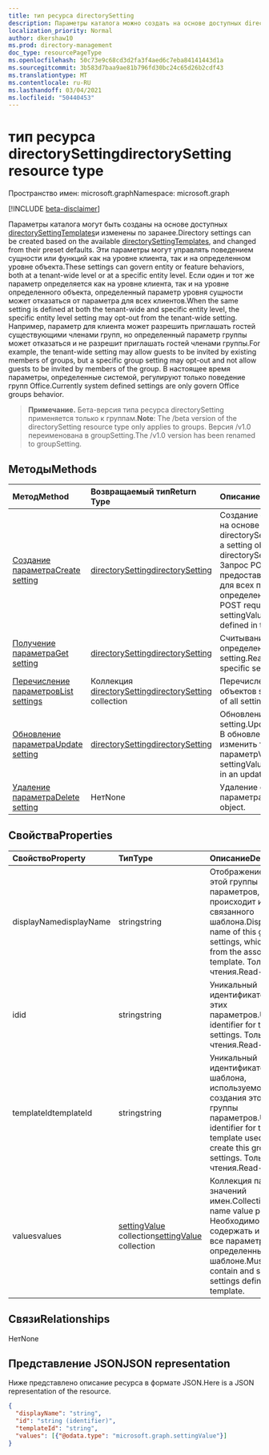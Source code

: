 ```yaml
---
title: тип ресурса directorySetting
description: Параметры каталога можно создать на основе доступных directorySettingTemplates и изменить их по умолчанию.
localization_priority: Normal
author: dkershaw10
ms.prod: directory-management
doc_type: resourcePageType
ms.openlocfilehash: 50c73e9c68cd3d2fa3f4aed6c7eba84141443d1a
ms.sourcegitcommit: 3b583d7baa9ae81b796fd30bc24c65d26b2cdf43
ms.translationtype: MT
ms.contentlocale: ru-RU
ms.lasthandoff: 03/04/2021
ms.locfileid: "50440453"
---
```

# <a name="directorysetting-resource-type"></a><span data-ttu-id="03c56-103">тип ресурса directorySetting</span><span class="sxs-lookup"><span data-stu-id="03c56-103">directorySetting resource type</span></span>

<span data-ttu-id="03c56-104">Пространство имен: microsoft.graph</span><span class="sxs-lookup"><span data-stu-id="03c56-104">Namespace: microsoft.graph</span></span>

[!INCLUDE [beta-disclaimer](../../includes/beta-disclaimer.md)]

<span data-ttu-id="03c56-105">Параметры каталога могут быть созданы на основе доступных [directorySettingTemplates](directorysettingtemplate.md)и изменены по заранее.</span><span class="sxs-lookup"><span data-stu-id="03c56-105">Directory settings can be created based on the available [directorySettingTemplates](directorysettingtemplate.md), and changed from their preset defaults.</span></span> <span data-ttu-id="03c56-106">Эти параметры могут управлять поведением сущности или функций как на уровне клиента, так и на определенном уровне объекта.</span><span class="sxs-lookup"><span data-stu-id="03c56-106">These settings can govern entity or feature behaviors, both at a tenant-wide level or at a specific entity level.</span></span> <span data-ttu-id="03c56-107">Если один и тот же параметр определяется как на уровне клиента, так и на уровне определенного объекта, определенный параметр уровня сущности может отказаться от параметра для всех клиентов.</span><span class="sxs-lookup"><span data-stu-id="03c56-107">When the same setting is defined at both the tenant-wide and specific entity level, the specific entity level setting may opt-out from the tenant-wide setting.</span></span>  <span data-ttu-id="03c56-108">Например, параметр для клиента может разрешить приглашать гостей существующими членами групп, но определенный параметр группы может отказаться и не разрешит приглашать гостей членами группы.</span><span class="sxs-lookup"><span data-stu-id="03c56-108">For example, the tenant-wide setting may allow guests to be invited by existing members of groups, but a specific group setting may opt-out and not allow guests to be invited by members of the group.</span></span> <span data-ttu-id="03c56-109">В настоящее время параметры, определенные системой, регулируют только поведение групп Office.</span><span class="sxs-lookup"><span data-stu-id="03c56-109">Currently system defined settings are only govern Office groups behavior.</span></span>

> <span data-ttu-id="03c56-110">**Примечание.** Бета-версия типа ресурса directorySetting применяется только к группам.</span><span class="sxs-lookup"><span data-stu-id="03c56-110">**Note**: The /beta version of the directorySetting resource type only applies to groups.</span></span> <span data-ttu-id="03c56-111">Версия /v1.0 переименована в groupSetting.</span><span class="sxs-lookup"><span data-stu-id="03c56-111">The /v1.0 version has been renamed to groupSetting.</span></span>

## <a name="methods"></a><span data-ttu-id="03c56-112">Методы</span><span class="sxs-lookup"><span data-stu-id="03c56-112">Methods</span></span>

| <span data-ttu-id="03c56-113">Метод</span><span class="sxs-lookup"><span data-stu-id="03c56-113">Method</span></span>           | <span data-ttu-id="03c56-114">Возвращаемый тип</span><span class="sxs-lookup"><span data-stu-id="03c56-114">Return Type</span></span>    |<span data-ttu-id="03c56-115">Описание</span><span class="sxs-lookup"><span data-stu-id="03c56-115">Description</span></span>|
|:---------------|:--------|:----------|
|[<span data-ttu-id="03c56-116">Создание параметра</span><span class="sxs-lookup"><span data-stu-id="03c56-116">Create setting</span></span>](../api/directorysetting-post-settings.md) | [<span data-ttu-id="03c56-117">directorySetting</span><span class="sxs-lookup"><span data-stu-id="03c56-117">directorySetting</span></span>](directorysetting.md) |<span data-ttu-id="03c56-118">Создание объекта настройки на основе directorySettingTemplate.</span><span class="sxs-lookup"><span data-stu-id="03c56-118">Create a setting object based on a directorySettingTemplate.</span></span> <span data-ttu-id="03c56-119">Запрос POST должен предоставить параметрValues для всех параметров, определенных в шаблоне.</span><span class="sxs-lookup"><span data-stu-id="03c56-119">The POST request must provide settingValues for all the settings defined in the template.</span></span>|
|[<span data-ttu-id="03c56-120">Получение параметра</span><span class="sxs-lookup"><span data-stu-id="03c56-120">Get setting</span></span>](../api/directorysetting-get.md) | [<span data-ttu-id="03c56-121">directorySetting</span><span class="sxs-lookup"><span data-stu-id="03c56-121">directorySetting</span></span>](directorysetting.md) |<span data-ttu-id="03c56-122">Считывание свойств определенного объекта setting.</span><span class="sxs-lookup"><span data-stu-id="03c56-122">Read properties of a specific setting object.</span></span>|
|[<span data-ttu-id="03c56-123">Перечисление параметров</span><span class="sxs-lookup"><span data-stu-id="03c56-123">List settings</span></span>](../api/directorysetting-list.md) | <span data-ttu-id="03c56-124">Коллекция [directorySetting](directorysetting.md)</span><span class="sxs-lookup"><span data-stu-id="03c56-124">[directorySetting](directorysetting.md) collection</span></span> |<span data-ttu-id="03c56-125">Перечисление свойств всех объектов setting.</span><span class="sxs-lookup"><span data-stu-id="03c56-125">List properties of all setting objects.</span></span>|
|[<span data-ttu-id="03c56-126">Обновление параметра</span><span class="sxs-lookup"><span data-stu-id="03c56-126">Update setting</span></span>](../api/directorysetting-update.md) | [<span data-ttu-id="03c56-127">directorySetting</span><span class="sxs-lookup"><span data-stu-id="03c56-127">directorySetting</span></span>](directorysetting.md)  |<span data-ttu-id="03c56-128">Обновление объекта setting.</span><span class="sxs-lookup"><span data-stu-id="03c56-128">Update a setting object.</span></span> <span data-ttu-id="03c56-129">В обновлении можно изменить только параметрValues.</span><span class="sxs-lookup"><span data-stu-id="03c56-129">Only settingValues can be changed in an update.</span></span>|
|[<span data-ttu-id="03c56-130">Удаление параметра</span><span class="sxs-lookup"><span data-stu-id="03c56-130">Delete setting</span></span>](../api/directorysetting-delete.md) | <span data-ttu-id="03c56-131">Нет</span><span class="sxs-lookup"><span data-stu-id="03c56-131">None</span></span> |<span data-ttu-id="03c56-132">Удаление объекта параметра.</span><span class="sxs-lookup"><span data-stu-id="03c56-132">Delete a setting object.</span></span> |

## <a name="properties"></a><span data-ttu-id="03c56-133">Свойства</span><span class="sxs-lookup"><span data-stu-id="03c56-133">Properties</span></span>
| <span data-ttu-id="03c56-134">Свойство</span><span class="sxs-lookup"><span data-stu-id="03c56-134">Property</span></span>     | <span data-ttu-id="03c56-135">Тип</span><span class="sxs-lookup"><span data-stu-id="03c56-135">Type</span></span>   |<span data-ttu-id="03c56-136">Описание</span><span class="sxs-lookup"><span data-stu-id="03c56-136">Description</span></span>|
|:---------------|:--------|:----------|
|<span data-ttu-id="03c56-137">displayName</span><span class="sxs-lookup"><span data-stu-id="03c56-137">displayName</span></span>|<span data-ttu-id="03c56-138">string</span><span class="sxs-lookup"><span data-stu-id="03c56-138">string</span></span>|<span data-ttu-id="03c56-139">Отображение имени этой группы параметров, которое происходит из связанного шаблона.</span><span class="sxs-lookup"><span data-stu-id="03c56-139">Display name of this group of settings, which comes from the associated template.</span></span> <span data-ttu-id="03c56-140">Только для чтения.</span><span class="sxs-lookup"><span data-stu-id="03c56-140">Read-only.</span></span>|
|<span data-ttu-id="03c56-141">id</span><span class="sxs-lookup"><span data-stu-id="03c56-141">id</span></span>|<span data-ttu-id="03c56-142">string</span><span class="sxs-lookup"><span data-stu-id="03c56-142">string</span></span>| <span data-ttu-id="03c56-143">Уникальный идентификатор для этих параметров.</span><span class="sxs-lookup"><span data-stu-id="03c56-143">Unique identifier for these settings.</span></span> <span data-ttu-id="03c56-144">Только для чтения.</span><span class="sxs-lookup"><span data-stu-id="03c56-144">Read-only.</span></span>|
|<span data-ttu-id="03c56-145">templateId</span><span class="sxs-lookup"><span data-stu-id="03c56-145">templateId</span></span>|<span data-ttu-id="03c56-146">string</span><span class="sxs-lookup"><span data-stu-id="03c56-146">string</span></span>| <span data-ttu-id="03c56-147">Уникальный идентификатор для шаблона, используемого для создания этой группы параметров.</span><span class="sxs-lookup"><span data-stu-id="03c56-147">Unique identifier for the template used to create this group of settings.</span></span> <span data-ttu-id="03c56-148">Только для чтения.</span><span class="sxs-lookup"><span data-stu-id="03c56-148">Read-only.</span></span>|
|<span data-ttu-id="03c56-149">values</span><span class="sxs-lookup"><span data-stu-id="03c56-149">values</span></span>|<span data-ttu-id="03c56-150">[settingValue](settingvalue.md) collection</span><span class="sxs-lookup"><span data-stu-id="03c56-150">[settingValue](settingvalue.md) collection</span></span>| <span data-ttu-id="03c56-151">Коллекция пар значений имен.</span><span class="sxs-lookup"><span data-stu-id="03c56-151">Collection of name value pairs.</span></span> <span data-ttu-id="03c56-152">Необходимо содержать и задать все параметры, определенные в шаблоне.</span><span class="sxs-lookup"><span data-stu-id="03c56-152">Must contain and set all the settings defined in the template.</span></span>|

## <a name="relationships"></a><span data-ttu-id="03c56-153">Связи</span><span class="sxs-lookup"><span data-stu-id="03c56-153">Relationships</span></span>
<span data-ttu-id="03c56-154">Нет</span><span class="sxs-lookup"><span data-stu-id="03c56-154">None</span></span>


## <a name="json-representation"></a><span data-ttu-id="03c56-155">Представление JSON</span><span class="sxs-lookup"><span data-stu-id="03c56-155">JSON representation</span></span>

<span data-ttu-id="03c56-156">Ниже представлено описание ресурса в формате JSON.</span><span class="sxs-lookup"><span data-stu-id="03c56-156">Here is a JSON representation of the resource.</span></span>

<!-- {
  "blockType": "resource",
  "optionalProperties": [

  ],
  "@odata.type": "microsoft.graph.directorySetting"
}-->

```json
{
  "displayName": "string",
  "id": "string (identifier)",
  "templateId": "string",
  "values": [{"@odata.type": "microsoft.graph.settingValue"}]
}

```

<!-- uuid: 8fcb5dbc-d5aa-4681-8e31-b001d5168d79
2015-10-25 14:57:30 UTC -->
<!--
{
  "type": "#page.annotation",
  "description": "directorySetting resource",
  "keywords": "",
  "section": "documentation",
  "tocPath": "",
  "suppressions": []
}
-->


